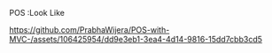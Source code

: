 

POS :Look Like




https://github.com/PrabhaWijera/POS-with-MVC-/assets/106425954/dd9e3eb1-3ea4-4d14-9816-15dd7cbb3cd5

